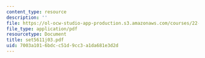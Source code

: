 ```yaml
---
content_type: resource
description: ''
file: https://ol-ocw-studio-app-production.s3.amazonaws.com/courses/22-611j-introduction-to-plasma-physics-i-fall-2003/7003a1016bdcc51d9cc3a1da681e3d2d_set5611j03.pdf
file_type: application/pdf
resourcetype: Document
title: set5611j03.pdf
uid: 7003a101-6bdc-c51d-9cc3-a1da681e3d2d
---
```

